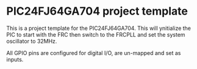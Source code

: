 # PIC24FJ64GA704 project template

This is a project template for the PIC24FJ64GA704. This will ynitialize the PIC to start with the FRC then switch to the FRCPLL and set the system oscillator to 32MHz.

All GPIO pins are configured for digital I/O, are un-mapped and set as inputs. 